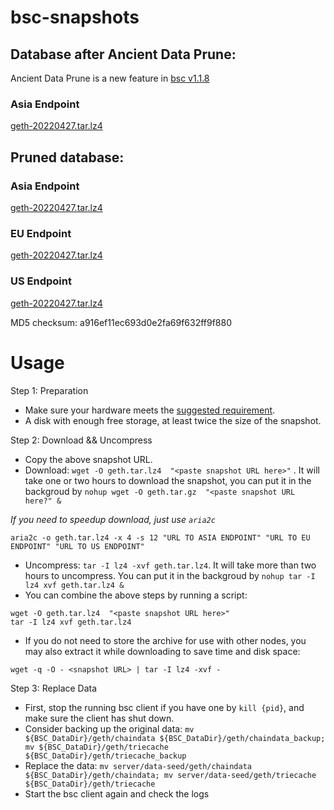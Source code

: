 
# bsc-snapshots

## Database after Ancient Data Prune:

Ancient Data Prune is a new feature in [bsc v1.1.8](https://github.com/binance-chain/bsc/releases/tag/v1.1.8)

### Asia Endpoint


[geth-20220427.tar.lz4
](https://tf-dex-prod-public-snapshot-site1.s3-accelerate.amazonaws.com/geth-20220427-prune-ancient.tar.lz4?AWSAccessKeyId=AKIAYINE6SBQPUZDDRRO&Signature=Ab%2F5evOAoBRVSQ4JVWsmV1tJHkU%3D&Expires=1653736202
)


## Pruned database:


### Asia Endpoint


[geth-20220427.tar.lz4
](https://tf-dex-prod-public-snapshot-site1.s3-accelerate.amazonaws.com/geth-20220427.tar.lz4?AWSAccessKeyId=AKIAYINE6SBQPUZDDRRO&Signature=CdiX46JxVlxFICYL7OwSB0Ifpwc%3D&Expires=1653736201
)

### EU Endpoint


[geth-20220427.tar.lz4
](https://tf-dex-prod-public-snapshot.s3-accelerate.amazonaws.com/geth-20220427.tar.lz4?AWSAccessKeyId=AKIAYINE6SBQPUZDDRRO&Signature=IkqbPPBSZF7CYCLT3zZofwJY8UU%3D&Expires=1653736201
)


### US Endpoint


[geth-20220427.tar.lz4
](https://tf-dex-prod-public-snapshot-site3.s3-accelerate.amazonaws.com/geth-20220427.tar.lz4?AWSAccessKeyId=AKIAYINE6SBQPUZDDRRO&Signature=EZJaNXtI6YcfgN52RrgU2TMju5I%3D&Expires=1653736201
)

MD5 checksum: a916ef11ec693d0e2fa69f632ff9f880



# Usage 

Step 1: Preparation
- Make sure your hardware meets the [suggested requirement](https://docs.binance.org/smart-chain/developer/fullnode.html).
- A disk with enough free storage, at least twice the size of the snapshot.

Step 2: Download && Uncompress
- Copy the above snapshot URL.
- Download:  `wget -O geth.tar.lz4  "<paste snapshot URL here>"` . It will take one or two hours to download the snapshot, you can put it in the backgroud by `nohup wget -O geth.tar.gz  "<paste snapshot URL here?" &`


*If you need to speedup download, just use `aria2c`*
```
aria2c -o geth.tar.lz4 -x 4 -s 12 "URL TO ASIA ENDPOINT" "URL TO EU ENDPOINT" "URL TO US ENDPOINT"
```


- Uncompress: `tar -I lz4 -xvf geth.tar.lz4`. It will take more than two hours to uncompress. You can put it in the backgroud by `nohup tar -I lz4 xvf geth.tar.lz4 &`
- You can combine the above steps by running a script:
```
wget -O geth.tar.lz4  "<paste snapshot URL here>"
tar -I lz4 xvf geth.tar.lz4
```


- If you do not need to store the archive for use with other nodes, you may also extract it while downloading to save time and disk space:
```
wget -q -O - <snapshot URL> | tar -I lz4 -xvf -
```


Step 3: Replace Data
- First, stop the running bsc client if you have one by `kill {pid}`, and make sure the client has shut down.
- Consider backing up the original data: `mv ${BSC_DataDir}/geth/chaindata ${BSC_DataDir}/geth/chaindata_backup; mv ${BSC_DataDir}/geth/triecache ${BSC_DataDir}/geth/triecache_backup`
- Replace the data: `mv server/data-seed/geth/chaindata ${BSC_DataDir}/geth/chaindata; mv server/data-seed/geth/triecache ${BSC_DataDir}/geth/triecache`
- Start the bsc client again and check the logs

